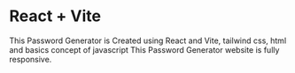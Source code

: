 # React + Vite

This Password Generator is Created using React and Vite, tailwind css, html and basics concept of javascript
This Password Generator website is fully responsive.
